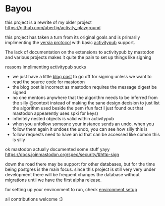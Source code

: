 # Bayou
 
this project is a rewrite of my older project https://github.com/uberfig/activity_playground

this project has taken a turn from its original goals and is primarily implimenting the [versia protocol](https://versia.pub/) with basic [activitypub](https://www.w3.org/TR/activitypub/) support. 

The lack of documentation on the extensions to activitypub by mastodon and various projects makes it quite the pain to set up things like signing 

reasons implimenting activitypub sucks
 - we just have a little [blog post](https://blog.joinmastodon.org/2018/06/how-to-implement-a-basic-activitypub-server/) to go off for signing unless we want to read the source code for mastodon
 - the blog post is incorrect as mastodon requires the message digest be signed
 - no one mentons anywhere that the algorithm needs to be inferred from the silly @context instead of making the sane design decision to just list the algorithm used beside the pem (fun fact I just found out that mastodon appearently uses spki for keys)
 - infinitely nested objects is valid within activitypub
 - when you unfollow someone your instance sends an undo. when you follow them again it undoes the undo, you can see how silly this is
 - follow requests need to have an id that can be accessed like comon this is silly

ok mastodon actually documented some stuff yayy https://docs.joinmastodon.org/spec/security/#http-sign

down the road there may be support for other databases, but for the time being postgres is the main focus. since this project is still very very under development there will be frequent changes the database without migrations until we have the first alpha release.

for setting up your environment to run, check [environment setup](environment_setup.md)

all contributions welcome :3
